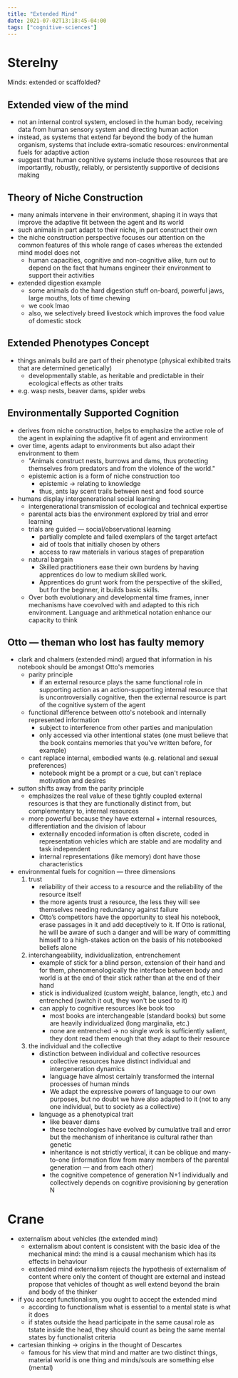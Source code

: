 ```yaml
---
title: "Extended Mind"
date: 2021-07-02T13:18:45-04:00
tags: ["cognitive-sciences"]
---
```


# Sterelny
Minds: extended or scaffolded?

## Extended view of the mind
-   not an internal control system, enclosed in the human body, receiving data from human sensory system and directing human action
-   instead, as systems that extend far beyond the body of the human organism, systems that include extra-somatic resources: environmental fuels for adaptive action
-   suggest that human cognitive systems include those resources that are importantly, robustly, reliably, or persistently supportive of decisions making
## Theory of Niche Construction
-   many animals intervene in their environment, shaping it in ways that improve the adaptive fit between the agent and its world
-   such animals in part adapt to their niche, in part construct their own
-   the niche construction perspective focuses our attention on the common features of this whole range of cases whereas the extended mind model does not
    -   human capacities, cognitive and non-cognitive alike, turn out to depend on the fact that humans engineer their environment to support their activities
-   extended digestion example
    -   some animals do the hard digestion stuff on-board, powerful jaws, large mouths, lots of time chewing
    -   we cook lmao
    -   also, we selectively breed livestock which improves the food value of domestic stock
## Extended Phenotypes Concept
-   things animals build are part of their phenotype (physical exhibited traits that are determined genetically)
	-   developmentally stable, as heritable and predictable in their ecological effects as other traits
-   e.g. wasp nests, beaver dams, spider webs
## Environmentally Supported Cognition
-   derives from niche construction, helps to emphasize the active role of the agent in explaining the adaptive fit of agent and environment
-   over time, agents adapt to environments but also adapt their environment to them
	-   "Animals construct nests, burrows and dams, thus protecting themselves from predators and from the violence of the world."
	-   epistemic action is a form of niche construction too
		-   epistemic → relating to knowledge
		-   thus, ants lay scent trails between nest and food source
-   humans display intergenerational social learning
	-   intergenerational transmission of ecological and technical expertise
	-   parental acts bias the environment explored by trial and error learning
	-   trials are guided — social/observational learning
		-   partially complete and failed exemplars of the target artefact
		-   aid of tools that initially chosen by others
		-   access to raw materials in various stages of preparation
	-   natural bargain
		-   Skilled practitioners ease their own burdens by having apprentices do low to medium skilled work.
		-   Apprentices do grunt work from the perspective of the skilled, but for the beginner, it builds basic skills.
	-   Over both evolutionary and developmental time frames, inner mechanisms have coevolved with and adapted to this rich environment. Language and arithmetical notation enhance our capacity to think
##  Otto — theman who lost has faulty memory
-   clark and chalmers (extended mind) argued that information in his notebook should be amongst Otto's memories
	-   parity principle
		-   if an external resource plays the same functional role in supporting action as an action-supporting internal resource that is uncontroversially cognitive, then the external resource is part of the cognitive system of the agent
	-   functional difference between otto's notebook and internally represented information
		-   subject to interference from other parties and manipulation
		-   only accessed via other intentional states (one must believe that the book contains memories that you've written before, for example)
	-   cant replace internal, embodied wants (e.g. relational and sexual preferences)
		-   notebook might be a prompt or a cue, but can't replace motivation and desires
-   sutton shifts away from the parity principle
	-   emphasizes the real value of these tightly coupled external resources is that they are functionally distinct from, but complementary to, internal resources
	-   more powerful because they have external + internal resources, differentiation and the division of labour
		-   externally encoded information is often discrete, coded in representation vehicles which are stable and are modality and task independent
		-   internal representations (like memory) dont have those characteristics
-   environmental fuels for cognition — three dimensions
	1.  trust
		-   reliability of their access to a resource and the reliability of the resource itself
		-   the more agents trust a resource, the less they will see themselves needing redundancy against failure
		-   Otto’s competitors have the opportunity to steal his notebook, erase passages in it and add deceptively to it. If Otto is rational, he will be aware of such a danger and will be wary of committing himself to a high-stakes action on the basis of his notebooked beliefs alone
	2.  interchangeability, individualization, entrenchement
		-   example of stick for a blind person, extension of their hand and for them, phenomenologically the interface between body and world is at the end of their stick rather than at the end of their hand
		-   stick is individualized (custom weight, balance, length, etc.) and entrenched (switch it out, they won't be used to it)
		-   can apply to cognitive resources like book too
			-   most books are interchangeable (standard books) but some are heavily individualized (long marginalia, etc.)
			-   none are entrenched → no single work is sufficiently salient, they dont read them enough that they adapt to their resource
	3.  the individual and the collective
		-   distinction between individual and collective resources
			-   collective resources have distinct individual and intergeneration dynamics
			-   language have almost certainly transformed the internal processes of human minds
			-   We adapt the expressive powers of language to our own purposes, but no doubt we have also adapted to it (not to any one individual, but to society as a collective)
		-   language as a phenotypical trait
			-   like beaver dams
			-   these technologies have evolved by cumulative trail and error but the mechanism of inheritance is cultural rather than genetic
			-   inheritance is not strictly vertical, it can be oblique and many-to-one (information flow from many members of the parental generation — and from each other)
			-   the cognitive competence of generation N+1 individually and collectively depends on cognitive provisioning by generation N

# Crane
-   externalism about vehicles (the extended mind)
    -   externalism about content is consistent with the basic idea of the mechanical mind: the mind is a causal mechanism which has its effects in behaviour
    -   extended mind externalism rejects the hypothesis of externalism of content where only the content of thought are external and instead propose that vehicles of thought as well extend beyond the brain and body of the thinker
-   if you accept functionalism, you ought to accept the extended mind
    -   according to functionalism what is essential to a mental state is what it does
    -   if states outside the head participate in the same causal role as tstate inside the head, they should count as being the same mental states by functionalist criteria
-   cartesian thinking → origins in the thought of Descartes
    -   famous for his view that mind and matter are two distinct things, material world is one thing and minds/souls are something else (mental)